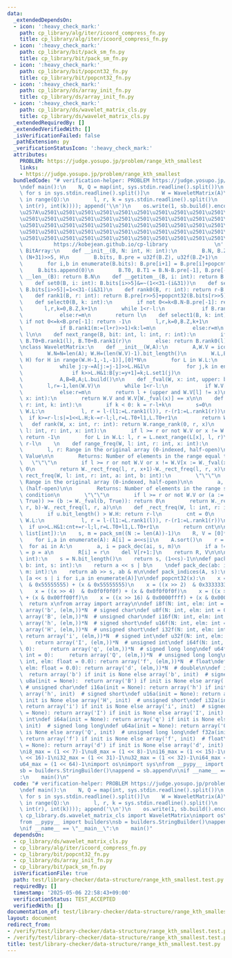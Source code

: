 ```yaml
---
data:
  _extendedDependsOn:
  - icon: ':heavy_check_mark:'
    path: cp_library/alg/iter/icoord_compress_fn.py
    title: cp_library/alg/iter/icoord_compress_fn.py
  - icon: ':heavy_check_mark:'
    path: cp_library/bit/pack_sm_fn.py
    title: cp_library/bit/pack_sm_fn.py
  - icon: ':heavy_check_mark:'
    path: cp_library/bit/popcnt32_fn.py
    title: cp_library/bit/popcnt32_fn.py
  - icon: ':heavy_check_mark:'
    path: cp_library/ds/array_init_fn.py
    title: cp_library/ds/array_init_fn.py
  - icon: ':heavy_check_mark:'
    path: cp_library/ds/wavelet_matrix_cls.py
    title: cp_library/ds/wavelet_matrix_cls.py
  _extendedRequiredBy: []
  _extendedVerifiedWith: []
  _isVerificationFailed: false
  _pathExtension: py
  _verificationStatusIcon: ':heavy_check_mark:'
  attributes:
    PROBLEM: https://judge.yosupo.jp/problem/range_kth_smallest
    links:
    - https://judge.yosupo.jp/problem/range_kth_smallest
  bundledCode: "# verification-helper: PROBLEM https://judge.yosupo.jp/problem/range_kth_smallest\n\
    \ndef main():\n    N, Q = map(int, sys.stdin.readline().split())\n    A = [int(s)\
    \ for s in sys.stdin.readline().split()]\n    W = WaveletMatrix(A)\n    for _\
    \ in range(Q):\n        l, r, k = sys.stdin.readline().split()\n        append(str(W.kth(int(l),\
    \ int(r), int(k)))); append('\\n')\n    os.write(1, sb.build().encode())\n\n'''\n\
    \u257A\u2501\u2501\u2501\u2501\u2501\u2501\u2501\u2501\u2501\u2501\u2501\u2501\
    \u2501\u2501\u2501\u2501\u2501\u2501\u2501\u2501\u2501\u2501\u2501\u2501\u2501\
    \u2501\u2501\u2501\u2501\u2501\u2501\u2501\u2501\u2501\u2501\u2501\u2501\u2501\
    \u2501\u2501\u2501\u2501\u2501\u2501\u2501\u2501\u2501\u2501\u2501\u2501\u2501\
    \u2501\u2501\u2501\u2501\u2501\u2501\u2501\u2501\u2501\u2501\u2501\u2578\n   \
    \          https://kobejean.github.io/cp-library               \n'''\n\nclass\
    \ BitArray:\n    def __init__(B, N: int, H: int):\n        B.N, B.Z, B.H = N,\
    \ (N+31)>>5, H\n        B.bits, B.pre = u32f(B.Z), u32f(B.Z+1)\n    def build(B):\n\
    \        for i,b in enumerate(B.bits): B.pre[i+1] = B.pre[i]+popcnt32(b)\n   \
    \     B.bits.append(0)\n        B.T0, B.T1 = B.N-B.pre[-1], B.pre[-1]\n    def\
    \ __len__(B): return B.N\n    def __getitem__(B, i: int): return B.bits[i>>5]>>(31-(i&31))&1\n\
    \    def set0(B, i: int): B.bits[i>>5]&=~(1<<31-(i&31))\n    def set1(B, i: int):\
    \ B.bits[i>>5]|=1<<31-(i&31)\n    def rank0(B, r: int): return r-B.rank1(r)\n\
    \    def rank1(B, r: int): return B.pre[r>>5]+popcnt32(B.bits[r>>5]>>32-(r&31))\n\
    \    def select0(B, k: int):\n        if not 0<=k<B.N-B.pre[-1]: return -1\n \
    \       l,r,k=0,B.Z,k+1\n        while 1<r-l:\n            if B.rank0(m:=(l+r)>>1)<k:l=m\n\
    \            else:r=m\n        return l\n    def select1(B, k: int):\n       \
    \ if not 0<=k<B.pre[-1]: return -1\n        l,r,k=0,B.Z,k+1\n        while 1<r-l:\n\
    \            if B.rank1(m:=(l+r)>>1)<k:l=m\n            else:r=m\n        return\
    \ l\n\n    def next_range(B, bit: int, l: int, r: int):\n        if bit: return\
    \ B.T0+B.rank1(l), B.T0+B.rank1(r)\n        else: return B.rank0(l), B.rank0(r)\n\
    \nclass WaveletMatrix:\n    def __init__(W,A):\n        A,W.V = icoord_compress(A)\n\
    \        W.N=N=len(A); W.H=(len(W.V)-1).bit_length()\n        W.L,B=[BitArray(N,\
    \ H) for H in range(W.H-1,-1,-1)],[0]*N\n        for L in W.L:\n            x,y,j=-1,N-1,N\n\
    \            while j:y-=A[j:=j-1]>>L.H&1\n            for j,k in enumerate(A):\n\
    \                if k>>L.H&1:B[y:=y+1]=k;L.set1(j)\n                else:B[x:=x+1]=k\n\
    \            A,B=B,A;L.build()\n\n    def _fval(W, x: int, upper: bool = False):\n\
    \        l,r=-1,len(W.V)\n        while 1<r-l:\n            if W.V[m:=(l+r)>>1]<=x:l=m\n\
    \            else:r=m\n        return l + (upper and W.V[l] != x)\n\n    def __contains__(W,\
    \ x: int):\n        return W.V and W.V[W._fval(x)] == x\n\n    def kth(W, l: int,\
    \ r: int, k: int):\n        if k < 0: k = r-l+k\n        s=0\n        for L in\
    \ W.L:\n            l, r = l-(l1:=L.rank1(l)), r-(r1:=L.rank1(r))\n          \
    \  if k>=r-l:s|=1<<L.H;k-=r-l;l,r=L.T0+l1,L.T0+r1\n        return W.V[s]\n\n \
    \   def rank(W, x: int, r: int): return W.range_rank(0, r, x)\n    def range_rank(W,\
    \ l: int, r: int, x: int):\n        if l >= r or not W.V or x != W.V[x := W._fval(x)]:\
    \ return -1\n        for L in W.L: l, r = L.next_range(L[x], l, r)\n        return\
    \ r-l\n    \n    def range_freq(W, l: int, r: int, x: int):\n        \"\"\"\n\
    \        l, r: Range in the original array (0-indexed, half-open)\n\n        x:\
    \ Value\n\n        Returns: Number of elements in the range equal to x\n     \
    \   \"\"\"\n        if l >= r or not W.V or x != W.V[x := W._fval(x)]: return\
    \ 0\n        return W._rect_freq(l, r, x+1)-W._rect_freq(l, r, x)\n    \n    def\
    \ rect_freq(W, l: int, r: int, a: int, b: int):\n        \"\"\"\n        l, r:\
    \ Range in the original array (0-indexed, half-open)\n\n        a, b: Value range\
    \ (half-open)\n\n        Returns: Number of elements in the range satisfying the\
    \ condition\n        \"\"\"\n        if l >= r or not W.V or (a := W._fval(a,\
    \ True)) >= (b := W._fval(b, True)): return 0\n        return W._rect_freq(l,\
    \ r, b)-W._rect_freq(l, r, a)\n\n    def _rect_freq(W, l: int, r: int, u: int):\n\
    \        if u.bit_length() > W.H: return r-l\n        cnt = 0\n        for L in\
    \ W.L:\n            l, r = l-(l1:=L.rank1(l)), r-(r1:=L.rank1(r))\n          \
    \  if u>>L.H&1:cnt+=r-l;l,r=L.T0+l1,L.T0+r1\n        return cnt\n\n\n\n\ndef icoord_compress(A:\
    \ list[int]):\n    s, m = pack_sm((N := len(A))-1)\n    R, V = [0]*N, [0]*N\n\
    \    for i,a in enumerate(A): A[i] = a<<s|i\n    A.sort()\n    r = p = -1\n  \
    \  for ai in A:\n        a, i = pack_dec(ai, s, m)\n        if a != p: V[r:=r+1]\
    \ = p = a\n        R[i] = r\n    del V[r+1:]\n    return R, V\n\n\n\ndef pack_sm(N:\
    \ int):\n    s = N.bit_length()\n    return s, (1<<s)-1\n\ndef pack_enc(a: int,\
    \ b: int, s: int):\n    return a << s | b\n    \ndef pack_dec(ab: int, s: int,\
    \ m: int):\n    return ab >> s, ab & m\n\ndef pack_indices(A, s):\n    return\
    \ [a << s | i for i,a in enumerate(A)]\n\ndef popcnt32(x):\n    x = ((x >> 1)\
    \  & 0x55555555) + (x & 0x55555555)\n    x = ((x >> 2)  & 0x33333333) + (x & 0x33333333)\n\
    \    x = ((x >> 4)  & 0x0f0f0f0f) + (x & 0x0f0f0f0f)\n    x = ((x >> 8)  & 0x00ff00ff)\
    \ + (x & 0x00ff00ff)\n    x = ((x >> 16) & 0x0000ffff) + (x & 0x0000ffff)\n  \
    \  return x\nfrom array import array\n\ndef i8f(N: int, elm: int = 0):      return\
    \ array('b', (elm,))*N  # signed char\ndef u8f(N: int, elm: int = 0):      return\
    \ array('B', (elm,))*N  # unsigned char\ndef i16f(N: int, elm: int = 0):     return\
    \ array('h', (elm,))*N  # signed short\ndef u16f(N: int, elm: int = 0):     return\
    \ array('H', (elm,))*N  # unsigned short\ndef i32f(N: int, elm: int = 0):    \
    \ return array('i', (elm,))*N  # signed int\ndef u32f(N: int, elm: int = 0): \
    \    return array('I', (elm,))*N  # unsigned int\ndef i64f(N: int, elm: int =\
    \ 0):     return array('q', (elm,))*N  # signed long long\ndef u64f(N: int, elm:\
    \ int = 0):     return array('Q', (elm,))*N  # unsigned long long\ndef f32f(N:\
    \ int, elm: float = 0.0): return array('f', (elm,))*N  # float\ndef f64f(N: int,\
    \ elm: float = 0.0): return array('d', (elm,))*N  # double\n\ndef i8a(init = None):\
    \  return array('b') if init is None else array('b', init)  # signed char\ndef\
    \ u8a(init = None):  return array('B') if init is None else array('B', init) \
    \ # unsigned char\ndef i16a(init = None): return array('h') if init is None else\
    \ array('h', init)  # signed short\ndef u16a(init = None): return array('H') if\
    \ init is None else array('H', init)  # unsigned short\ndef i32a(init = None):\
    \ return array('i') if init is None else array('i', init)  # signed int\ndef u32a(init\
    \ = None): return array('I') if init is None else array('I', init)  # unsigned\
    \ int\ndef i64a(init = None): return array('q') if init is None else array('q',\
    \ init)  # signed long long\ndef u64a(init = None): return array('Q') if init\
    \ is None else array('Q', init)  # unsigned long long\ndef f32a(init = None):\
    \ return array('f') if init is None else array('f', init)  # float\ndef f64a(init\
    \ = None): return array('d') if init is None else array('d', init)  # double\n\
    \ni8_max = (1 << 7)-1\nu8_max = (1 << 8)-1\ni16_max = (1 << 15)-1\nu16_max = (1\
    \ << 16)-1\ni32_max = (1 << 31)-1\nu32_max = (1 << 32)-1\ni64_max = (1 << 63)-1\n\
    u64_max = (1 << 64)-1\nimport os\nimport sys\nfrom __pypy__ import builders\n\
    sb = builders.StringBuilder()\nappend = sb.append\n\nif __name__ == \"__main__\"\
    :\n    main()\n"
  code: "# verification-helper: PROBLEM https://judge.yosupo.jp/problem/range_kth_smallest\n\
    \ndef main():\n    N, Q = map(int, sys.stdin.readline().split())\n    A = [int(s)\
    \ for s in sys.stdin.readline().split()]\n    W = WaveletMatrix(A)\n    for _\
    \ in range(Q):\n        l, r, k = sys.stdin.readline().split()\n        append(str(W.kth(int(l),\
    \ int(r), int(k)))); append('\\n')\n    os.write(1, sb.build().encode())\n\nfrom\
    \ cp_library.ds.wavelet_matrix_cls import WaveletMatrix\nimport os\nimport sys\n\
    from __pypy__ import builders\nsb = builders.StringBuilder()\nappend = sb.append\n\
    \nif __name__ == \"__main__\":\n    main()"
  dependsOn:
  - cp_library/ds/wavelet_matrix_cls.py
  - cp_library/alg/iter/icoord_compress_fn.py
  - cp_library/bit/popcnt32_fn.py
  - cp_library/ds/array_init_fn.py
  - cp_library/bit/pack_sm_fn.py
  isVerificationFile: true
  path: test/library-checker/data-structure/range_kth_smallest.test.py
  requiredBy: []
  timestamp: '2025-05-06 22:58:43+09:00'
  verificationStatus: TEST_ACCEPTED
  verifiedWith: []
documentation_of: test/library-checker/data-structure/range_kth_smallest.test.py
layout: document
redirect_from:
- /verify/test/library-checker/data-structure/range_kth_smallest.test.py
- /verify/test/library-checker/data-structure/range_kth_smallest.test.py.html
title: test/library-checker/data-structure/range_kth_smallest.test.py
---
```

